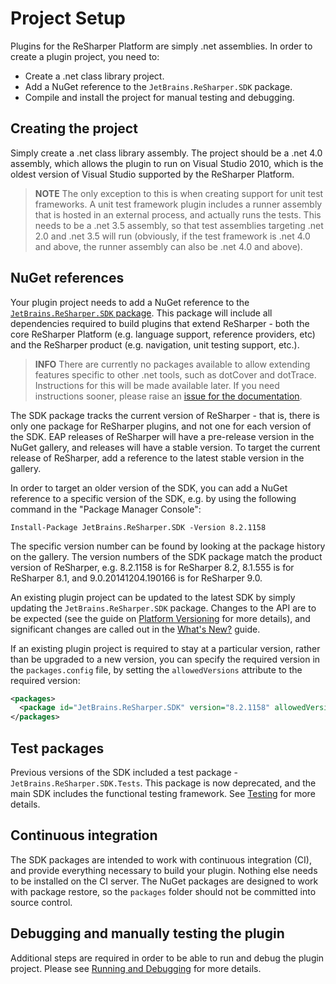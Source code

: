 ---
---

# Project Setup

Plugins for the ReSharper Platform are simply .net assemblies. In order to create a plugin project, you need to:

* Create a .net class library project.
* Add a NuGet reference to the `JetBrains.ReSharper.SDK` package.
* Compile and install the project for manual testing and debugging.

## Creating the project

Simply create a .net class library assembly. The project should be a .net 4.0 assembly, which allows the plugin to run on Visual Studio 2010, which is the oldest version of Visual Studio supported by the ReSharper Platform.

> **NOTE** The only exception to this is when creating support for unit test frameworks. A unit test framework plugin includes a runner assembly that is hosted in an external process, and actually runs the tests. This needs to be a .net 3.5 assembly, so that test assemblies targeting .net 2.0 and .net 3.5 will run (obviously, if the test framework is .net 4.0 and above, the runner assembly can also be .net 4.0 and above).

## NuGet references

Your plugin project needs to add a NuGet reference to the [`JetBrains.ReSharper.SDK` package](http://www.nuget.org/packages/JetBrains.ReSharper.SDK/). This package will include all dependencies required to build plugins that extend ReSharper - both the core ReSharper Platform (e.g. language support, reference providers, etc) and the ReSharper product (e.g. navigation, unit testing support, etc.).

> **INFO** There are currently no packages available to allow extending features specific to other .net tools, such as dotCover and dotTrace. Instructions for this will be made available later. If you need instructions sooner, please raise an [issue for the documentation](https://github.com/JetBrains/resharper-devguide/issues).

The SDK package tracks the current version of ReSharper - that is, there is only one package for ReSharper plugins, and not one for each version of the SDK. EAP releases of ReSharper will have a pre-release version in the NuGet gallery, and releases will have a stable version. To target the current release of ReSharper, add a reference to the latest stable version in the gallery.

In order to target an older version of the SDK, you can add a NuGet reference to a specific version of the SDK, e.g. by using the following command in the "Package Manager Console":

```
Install-Package JetBrains.ReSharper.SDK -Version 8.2.1158
```

The specific version number can be found by looking at the package history on the gallery. The version numbers of the SDK package match the product version of ReSharper, e.g. 8.2.1158 is for ReSharper 8.2, 8.1.555 is for ReSharper 8.1, and 9.0.20141204.190166 is for ReSharper 9.0.

An existing plugin project can be updated to the latest SDK by simply updating the `JetBrains.ReSharper.SDK` package. Changes to the API are to be expected (see the guide on [Platform Versioning](../Intro/PlatformVersioning.md) for more details), and significant changes are called out in the [What's New?](../Intro/WhatsNew.md) guide.

If an existing plugin project is required to stay at a particular version, rather than be upgraded to a new version, you can specify the required version in the `packages.config` file, by setting the `allowedVersions` attribute to the required version:

```xml
<packages>
  <package id="JetBrains.ReSharper.SDK" version="8.2.1158" allowedVersions="[8.2.1158]" />
</packages>
```

## Test packages

Previous versions of the SDK included a test package - `JetBrains.ReSharper.SDK.Tests`. This package is now deprecated, and the main SDK includes the functional testing framework. See [Testing](Testing.md) for more details.

## Continuous integration

The SDK packages are intended to work with continuous integration (CI), and provide everything necessary to build your plugin. Nothing else needs to be installed on the CI server. The NuGet packages are designed to work with package restore, so the `packages` folder should not be committed into source control.

## Debugging and manually testing the plugin

Additional steps are required in order to be able to run and debug the plugin project. Please see [Running and Debugging](Debugging.md) for more details.
